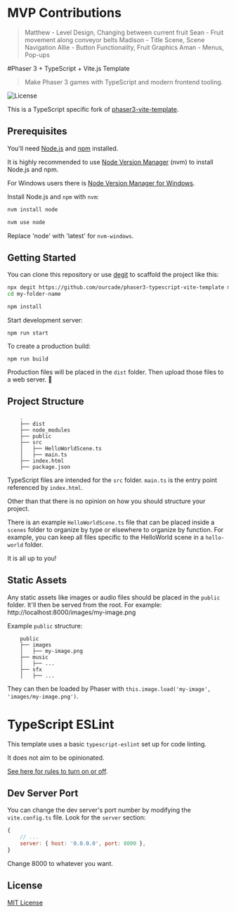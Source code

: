 # MVP Contributions
> Matthew - Level Design, Changing between current fruit
> Sean - Fruit movement along conveyor belts
> Madison - Title Scene, Scene Navigation
> Allie - Button Functionality, Fruit Graphics 
> Aman - Menus, Pop-ups

#Phaser 3 + TypeScript + Vite.js Template
> Make Phaser 3 games with TypeScript and modern frontend tooling.

![License](https://img.shields.io/badge/license-MIT-green)

This is a TypeScript specific fork of [phaser3-vite-template](https://github.com/ourcade/phaser3-vite-template).

## Prerequisites

You'll need [Node.js](https://nodejs.org/en/) and [npm](https://www.npmjs.com/) installed.

It is highly recommended to use [Node Version Manager](https://github.com/nvm-sh/nvm) (nvm) to install Node.js and npm.

For Windows users there is [Node Version Manager for Windows](https://github.com/coreybutler/nvm-windows).

Install Node.js and `npm` with `nvm`:

```bash
nvm install node

nvm use node
```

Replace 'node' with 'latest' for `nvm-windows`.

## Getting Started

You can clone this repository or use [degit](https://github.com/Rich-Harris/degit) to scaffold the project like this:

```bash
npx degit https://github.com/ourcade/phaser3-typescript-vite-template my-folder-name
cd my-folder-name

npm install
```

Start development server:

```
npm run start
```

To create a production build:

```
npm run build
```

Production files will be placed in the `dist` folder. Then upload those files to a web server. 🎉

## Project Structure

```
    .
    ├── dist
    ├── node_modules
    ├── public
    ├── src
    │   ├── HelloWorldScene.ts
    │   ├── main.ts
	├── index.html
    ├── package.json
```

TypeScript files are intended for the `src` folder. `main.ts` is the entry point referenced by `index.html`.

Other than that there is no opinion on how you should structure your project.

There is an example `HelloWorldScene.ts` file that can be placed inside a `scenes` folder to organize by type or elsewhere to organize by function. For example, you can keep all files specific to the HelloWorld scene in a `hello-world` folder.

It is all up to you!

## Static Assets

Any static assets like images or audio files should be placed in the `public` folder. It'll then be served from the root. For example: http://localhost:8000/images/my-image.png

Example `public` structure:

```
    public
    ├── images
    │   ├── my-image.png
    ├── music
    │   ├── ...
    ├── sfx
    │   ├── ...
```

They can then be loaded by Phaser with `this.image.load('my-image', 'images/my-image.png')`.

# TypeScript ESLint

This template uses a basic `typescript-eslint` set up for code linting.

It does not aim to be opinionated.

[See here for rules to turn on or off](https://eslint.org/docs/rules/).

## Dev Server Port

You can change the dev server's port number by modifying the `vite.config.ts` file. Look for the `server` section:

```js
{
	// ...
	server: { host: '0.0.0.0', port: 8000 },
}
```

Change 8000 to whatever you want.

## License

[MIT License](https://github.com/ourcade/phaser3-vite-template/blob/master/LICENSE)
